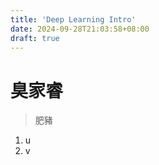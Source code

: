 ```yaml
---
title: 'Deep Learning Intro'
date: 2024-09-28T21:03:58+08:00
draft: true
---
```


# 臭家睿

> 肥豬

1. u
2. v

